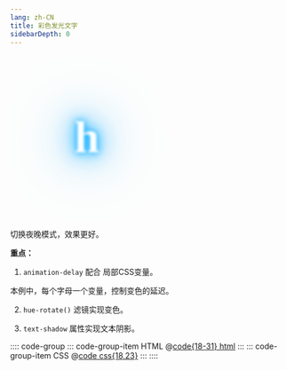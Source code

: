 ```yaml
---
lang: zh-CN
title: 彩色发光文字
sidebarDepth: 0
---
```


<div class="font-container">
  <h2>
    <span class="font-letter" style="--idx:1;">h</span>
    <span class="font-letter" style="--idx:2;">e</span>
    <span class="font-letter" style="--idx:3;">l</span>
    <span class="font-letter" style="--idx:4;">l</span>
    <span class="font-letter" style="--idx:5;">o</span>
    <span class="font-letter" style="--idx:6; margin-left: 10px;">c</span>
    <span class="font-letter" style="--idx:7;">s</span>
    <span class="font-letter" style="--idx:8;">s</span>
  </h2>
</div>

<style>
@keyframes font-shine-letter {
  0% {
    color: #fff;
    filter: blur(2px) hue-rotate(0deg);
    text-shadow: 0 0 10px #00b3ff,
    0 0 20px #00b3ff,
    0 0 40px #00b3ff,
    0 0 80px #00b3ff,
    0 0 120px #00b3ff;
  }
  30%, 70% {
    color: #fff;
    filter: blur(2px) hue-rotate(360deg);
    text-shadow: 0 0 10px #00b3ff,
    0 0 20px #00b3ff,
    0 0 40px #00b3ff,
    0 0 80px #00b3ff,
    0 0 120px #00b3ff;
  }
  100% {
    color: transparent;
    text-shadow: none;
    filter: blur(2px) hue-rotate(0deg);
  }
}
</style>

<style scoped>
.font-container {
  display: flex;
  justify-content: center;
  align-items: center;
  height: 300px;
  font-family: BadScript, cursive;
}
.font-container h2 {
  display: flex;
  color: transparent;
  font-size: 80px;
  margin: 0;
  border-bottom: none;
}
.font-letter {
  animation: font-shine-letter 3s linear infinite;
  animation-delay: calc(0.1s * var(--idx));
}
</style>


切换夜晚模式，效果更好。

**重点：**

1. `animation-delay` 配合 局部CSS变量。

本例中，每个字母一个变量，控制变色的延迟。

2. `hue-rotate()` 滤镜实现变色。

3. `text-shadow` 属性实现文本阴影。


:::: code-group
::: code-group-item HTML
@[code{18-31} html](./index.html)
:::
::: code-group-item CSS
@[code css{18,23}](./style.css)
:::
::::

